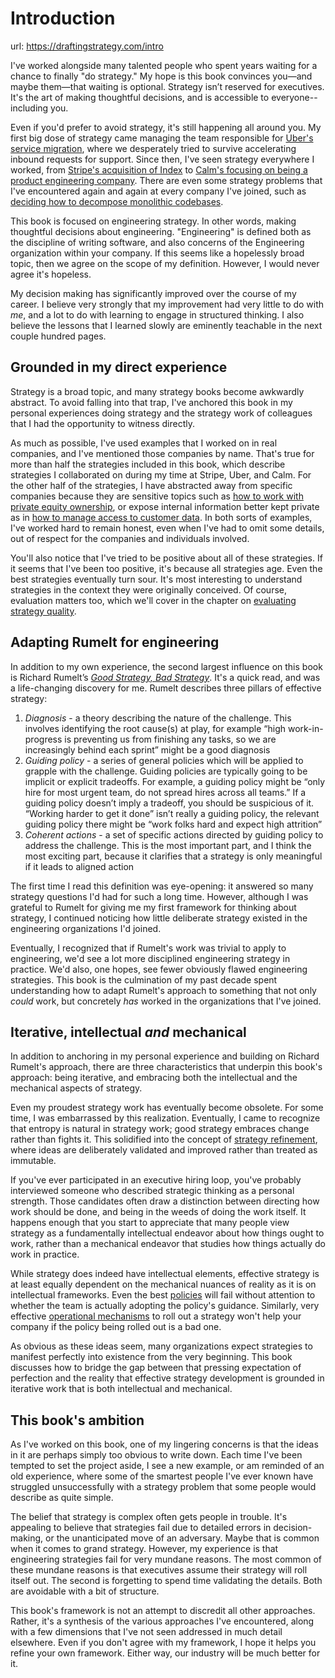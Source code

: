 # Introduction
url: https://draftingstrategy.com/intro

I've worked alongside many talented people who spent years waiting for a chance to finally "do strategy."
My hope is this book convinces you—and maybe them—that waiting is optional.
Strategy isn’t reserved for executives.
It's the art of making thoughtful decisions, and is accessible to everyone--including you.

Even if you'd prefer to avoid strategy, it's still happening all around you.
My first big dose of strategy came managing the team responsible for
[Uber's service migration](https://draftingstrategy.com/uber-strategy/),
where we desperately tried to survive accelerating inbound requests for support.
Since then, I've seen strategy everywhere I worked, from
[Stripe's acquisition of Index](https://draftingstrategy.com/index-acquisition-strategy/) to
[Calm's focusing on being a product engineering company](https://draftingstrategy.com/product-eng-strategy/).
There are even some strategy problems that I've encountered again and again at every company I've joined,
such as [deciding how to decompose monolithic codebases](https://draftingstrategy.com/monolith-decomposition-strategy/).

This book is focused on engineering strategy.
In other words, making thoughtful decisions about engineering.
"Engineering" is defined both as the discipline of writing software,
and also concerns of the Engineering organization within your company.
If this seems like a hopelessly broad topic, then we agree on the scope of my definition.
However, I would never agree it's hopeless.

My decision making has significantly improved over the course of my career.
I believe very strongly that my improvement had very little to do
with _me_, and a lot to do with learning to engage in structured thinking.
I also believe the lessons that I learned slowly are eminently teachable
in the next couple hundred pages.

## Grounded in my direct experience

Strategy is a broad topic, and many strategy books become awkwardly abstract.
To avoid falling into that trap, I've anchored this book in my personal experiences doing
strategy and the strategy work of colleagues that I had the opportunity to witness directly.

As much as possible, I've used examples that I worked on in real companies,
and I've mentioned those companies by name. That's true for more than half the strategies included in this book,
which describe strategies I collaborated on during my time at Stripe, Uber, and Calm.
For the other half of the strategies, I have abstracted away from specific companies because they are sensitive topics
such as [how to work with private equity ownership](https://draftingstrategy.com/private-equity-strategy/),
or expose internal information better kept private as in
[how to manage access to customer data](https://draftingstrategy.com/user-data-strategy/).
In both sorts of examples, I've worked hard to remain honest, even when I've had to omit some details,
out of respect for the companies and individuals involved.

You'll also notice that I've tried to be positive about all of these strategies.
If it seems that I've been too positive, it's because all strategies age.
Even the best strategies eventually turn sour.
It's most interesting to understand strategies in the context they were originally conceived.
Of course, evaluation matters too, which we'll cover in the chapter on [evaluating strategy quality](https://draftingstrategy.com/evaluating-strategy/).

## Adapting Rumelt for engineering

In addition to my own experience, the second largest influence on this book is
Richard Rumelt’s _[Good Strategy, Bad Strategy](https://www.amazon.com/dp/B004J4WKEC)_.
It's a quick read, and was a life-changing discovery for me.
Rumelt describes three pillars of effective strategy:

1. *Diagnosis* \- a theory describing the nature of the challenge. This involves identifying the root cause(s) at play, for example “high work-in-progress is preventing us from finishing any tasks, so we are increasingly behind each sprint” might be a good diagnosis
2. *Guiding policy* \- a series of general policies which will be applied to grapple with the challenge. Guiding policies are typically going to be implicit or explicit tradeoffs. For example, a guiding policy might be “only hire for most urgent team, do not spread hires across all teams.” If a guiding policy doesn’t imply a tradeoff, you should be suspicious of it. “Working harder to get it done” isn’t really a guiding policy, the relevant guiding policy there might be “work folks hard and expect high attrition”
3. *Coherent actions* \- a set of specific actions directed by guiding policy to address the challenge. This is the most important part, and I think the most exciting part, because it clarifies that a strategy is only meaningful if it leads to aligned action

The first time I read this definition was eye-opening: it answered so many strategy questions I'd had for such a long time.
However, although I was grateful to Rumelt for giving me my first framework for thinking about strategy,
I continued noticing how little deliberate strategy existed in the engineering organizations I'd joined.

Eventually, I recognized that if Rumelt's work was trivial to apply to engineering,
we'd see a lot more disciplined engineering strategy in practice.
We'd also, one hopes, see fewer obviously flawed engineering strategies.
This book is the culmination of my past decade spent understanding how to
adapt Rumelt's approach to something that not only _could_ work,
but concretely _has_ worked in the organizations that I've joined.

## Iterative, intellectual *and* mechanical

In addition to anchoring in my personal experience and building on Richard Rumelt's approach,
there are three characteristics that underpin this book's approach:
being iterative, and embracing both the intellectual and the mechanical aspects of strategy.

Even my proudest strategy work has eventually become obsolete.
For some time, I was embarrassed by this realization.
Eventually, I came to recognize that entropy is natural in strategy work;
good strategy embraces change rather than fights it.
This solidified into the concept of [strategy refinement](https://draftingstrategy.com/refine/),
where ideas are deliberately validated and improved rather than treated as immutable.

If you've ever participated in an executive hiring loop, you've probably interviewed
someone who described strategic thinking as a personal strength.
Those candidates often draw a distinction between directing how work should be done,
and being in the weeds of doing the work itself.
It happens enough that you start to appreciate that
many people view strategy as a fundamentally intellectual endeavor about how things ought to work,
rather than a mechanical endeavor that studies how things actually do work in practice.

While strategy does indeed have intellectual elements,
effective strategy is at least equally dependent on the mechanical nuances of reality as it is on intellectual frameworks.
Even the best [policies](https://draftingstrategy.com/policy/) will fail without attention to whether the team is actually adopting the policy's guidance.
Similarly, very effective [operational mechanisms](https://draftingstrategy.com/operations/) to roll out a strategy
won't help your company if the policy being rolled out is a bad one.

As obvious as these ideas seem, many organizations expect strategies to manifest
perfectly into existence from the very beginning.
This book discusses how to bridge the gap between that pressing expectation of perfection
and the reality that effective strategy
development is grounded in iterative work that is both intellectual and mechanical.

## This book's ambition

As I've worked on this book, one of my lingering concerns
is that the ideas in it are perhaps simply too obvious to write down.
Each time I've been tempted to set the project aside, I see a new example,
or am reminded of an old experience, where some of the smartest people I've
ever known have struggled unsuccessfully with a strategy problem that some people
would describe as quite simple.

The belief that strategy is complex often gets people in trouble.
It's appealing to believe that strategies fail due to detailed
errors in decision-making, or the unanticipated move of an adversary.
Maybe that is common when it comes to grand strategy.
However, my experience is that engineering strategies fail for very mundane reasons.
The most common of these mundane reasons is that executives assume their
strategy will roll itself out. The second is forgetting to spend time
validating the details. Both are avoidable with a bit of structure.

This book's framework is not an attempt to discredit all other approaches. Rather, it's a synthesis
of the various approaches I've encountered, along with a few dimensions that
I've not seen addressed in much detail elsewhere.
Even if you don't agree with my framework, I hope it helps you refine your own framework.
Either way, our industry will be much better for it.